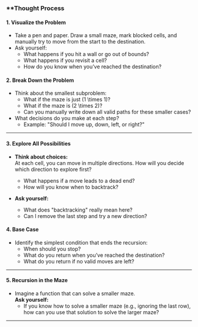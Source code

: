 ### **Thought Process 

#### **1. Visualize the Problem**
- Take a pen and paper. Draw a small maze, mark blocked cells, and manually try to move from the start to the destination.
- Ask yourself:
  - What happens if you hit a wall or go out of bounds?
  - What happens if you revisit a cell?
  - How do you know when you’ve reached the destination?

#### **2. Break Down the Problem**
- Think about the smallest subproblem:
  - What if the maze is just \(1 \times 1\)?
  - What if the maze is \(2 \times 2\)?
  - Can you manually write down all valid paths for these smaller cases?
- What decisions do you make at each step?  
  - Example: "Should I move up, down, left, or right?"

---

#### **3. Explore All Possibilities**
- **Think about choices:**  
  At each cell, you can move in multiple directions. How will you decide which direction to explore first?
  - What happens if a move leads to a dead end?
  - How will you know when to backtrack?

- **Ask yourself:**  
  - What does "backtracking" really mean here?  
  - Can I remove the last step and try a new direction?

#### **4. Base Case**
- Identify the simplest condition that ends the recursion:
  - When should you stop?
  - What do you return when you’ve reached the destination?
  - What do you return if no valid moves are left?

---

#### **5. Recursion in the Maze**
- Imagine a function that can solve a smaller maze.  
  **Ask yourself:**  
  - If you know how to solve a smaller maze (e.g., ignoring the last row), how can you use that solution to solve the larger maze?

---
